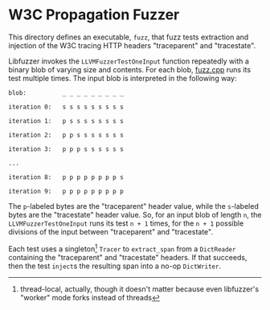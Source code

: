 W3C Propagation Fuzzer
======================
This directory defines an executable, `fuzz`, that fuzz tests extraction and
injection of the W3C tracing HTTP headers "traceparent" and "tracestate".

Libfuzzer invokes the `LLVMFuzzerTestOneInput` function repeatedly with a binary
blob of varying size and contents.  For each blob, [fuzz.cpp](./fuzz.cpp) runs
its test multiple times. The input blob is interpreted in the following way:
```text
blob:          _ _ _ _ _ _ _ _ _

iteration 0:   s s s s s s s s s

iteration 1:   p s s s s s s s s

iteration 2:   p p s s s s s s s

iteration 3:   p p p s s s s s s

...

iteration 8:   p p p p p p p p s

iteration 9:   p p p p p p p p p
```
 The `p`-labeled bytes are the "traceparent" header value, while the `s`-labeled
 bytes are the "tracestate" header value. So, for an input blob of length `n`,
 the `LLVMFuzzerTestOneInput` runs its test `n + 1` times, for the `n + 1`
 possible divisions of the input between "traceparent" and "tracestate".

 Each test uses a singleton[^1] `Tracer` to `extract_span` from a `DictReader`
 containing the "traceparent" and "tracestate" headers. If that succeeds, then
 the test `inject`s the resulting span into a no-op `DictWriter`.

[^1]: thread-local, actually, though it doesn't matter because even libfuzzer's
  "worker" mode forks instead of threads
